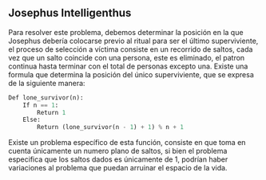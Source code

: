 ## Josephus Intelligenthus
Para resolver este problema, debemos determinar la posición en la que Josephus debería colocarse previo al ritual para ser el último superviviente, el proceso de selección a víctima consiste en un recorrido de saltos, cada vez que un salto coincide con una persona, este es eliminado, el patron continua hasta terminar con el total de personas excepto una.
Existe una formula que determina la posición del único superviviente, que se expresa de la siguiente manera:
```python
Def lone_survivor(n):
	If n == 1:
		Return 1
	Else:
		Return (lone_survivor(n - 1) + 1) % n + 1
```


Existe un problema específico de esta función, consiste en que toma en cuenta únicamente un numero plano de saltos, si bien el problema especifica que los saltos dados es únicamente de 1, podrían haber variaciones al problema que puedan arruinar el espacio de la vida.
